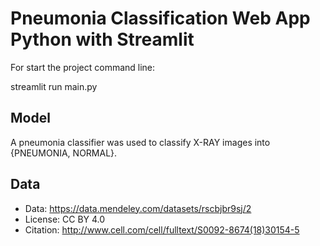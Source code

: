 # Pneumonia Classification Web App Python with Streamlit

For start the project command line:

streamlit run main.py

## Model

A pneumonia classifier was used to classify X-RAY images into {PNEUMONIA, NORMAL}.

## Data

- Data: https://data.mendeley.com/datasets/rscbjbr9sj/2
- License: CC BY 4.0
- Citation: http://www.cell.com/cell/fulltext/S0092-8674(18)30154-5
